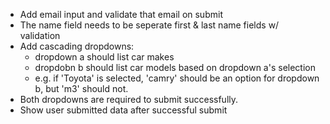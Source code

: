 * Add email input and validate that email on submit 
* The name field needs to be seperate first & last name fields w/ validation
* Add cascading dropdowns: 
  * dropdown a should list car makes
  * dropdobn b should list car models based on dropdown a's selection
  * e.g. if 'Toyota' is selected, 'camry' should be an option for dropdown b, but 'm3' should not.
* Both dropdowns are required to submit successfully.
* Show user submitted data after successful submit
